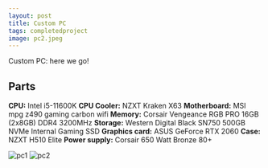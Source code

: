 ```yaml
---
layout: post
title: Custom PC
tags: completedproject
image: pc2.jpeg
---
```



Custom PC: here we go!


## Parts
**CPU:** Intel i5-11600K
**CPU Cooler:** NZXT Kraken X63
**Motherboard:** MSI mpg z490 gaming carbon wifi 
**Memory:** Corsair Vengeance RGB PRO 16GB (2x8GB) DDR4 3200MHz
**Storage:** Western Digital Black SN750 500GB NVMe Internal Gaming SSD
**Graphics card:** ASUS GeForce RTX 2060
**Case:** NZXT H510 Elite
**Power supply:** Corsair 650 Watt Bronze 80+


![pc1](https://github.com/stellaw1/stellaw1.github.io/blob/master/images/projects/pc1.jpeg?raw=true)
![pc2](https://github.com/stellaw1/stellaw1.github.io/blob/master/images/projects/pc2.jpeg?raw=true)